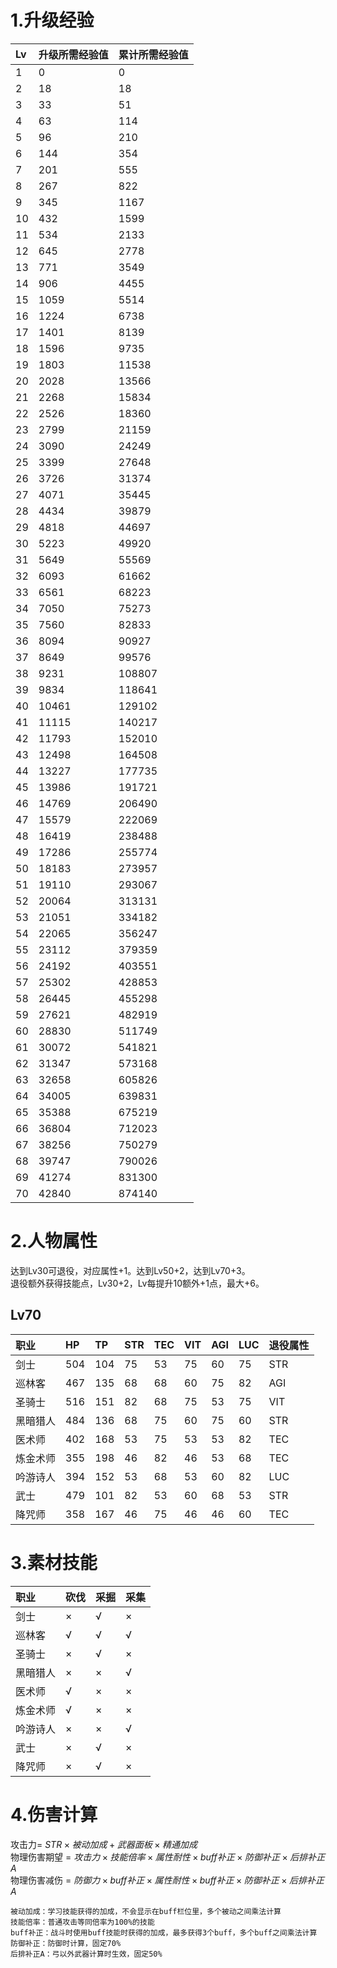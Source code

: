 # 1.升级经验
|Lv|升级所需经验值|累计所需经验值|
|:---|:---|:---|
|1|0|0|
|2|18|18|
|3|33|51|
|4|63|114|
|5|96|210|
|6|144|354|
|7|201|555|
|8|267|822|
|9|345|1167|
|10|432|1599|
|11|534|2133|
|12|645|2778|
|13|771|3549|
|14|906|4455|
|15|1059|5514|
|16|1224|6738|
|17|1401|8139|
|18|1596|9735|
|19|1803|11538|
|20|2028|13566|
|21|2268|15834|
|22|2526|18360|
|23|2799|21159|
|24|3090|24249|
|25|3399|27648|
|26|3726|31374|
|27|4071|35445|
|28|4434|39879|
|29|4818|44697|
|30|5223|49920|
|31|5649|55569|
|32|6093|61662|
|33|6561|68223|
|34|7050|75273|
|35|7560|82833|
|36|8094|90927|
|37|8649|99576|
|38|9231|108807|
|39|9834|118641|
|40|10461|129102|
|41|11115|140217|
|42|11793|152010|
|43|12498|164508|
|44|13227|177735|
|45|13986|191721|
|46|14769|206490|
|47|15579|222069|
|48|16419|238488|
|49|17286|255774|
|50|18183|273957|
|51|19110|293067|
|52|20064|313131|
|53|21051|334182|
|54|22065|356247|
|55|23112|379359|
|56|24192|403551|
|57|25302|428853|
|58|26445|455298|
|59|27621|482919|
|60|28830|511749|
|61|30072|541821|
|62|31347|573168|
|63|32658|605826|
|64|34005|639831|
|65|35388|675219|
|66|36804|712023|
|67|38256|750279|
|68|39747|790026|
|69|41274|831300|
|70|42840|874140|

# 2.人物属性
达到Lv30可退役，对应属性+1。达到Lv50+2，达到Lv70+3。<br>
退役额外获得技能点，Lv30+2，Lv每提升10额外+1点，最大+6。<br>
## Lv70
|职业|HP|TP|STR|TEC|VIT|AGI|LUC|退役属性|
|:---|:---|:---|:---|:---|:---|:---|:---|:---|
|剑士|504|104|75|53|75|60|75|STR|
|巡林客|467|135|68|68|60|75|82|AGI|
|圣骑士|516|151|82|68|75|53|75|VIT|
|黑暗猎人|484|136|68|75|60|75|60|STR|
|医术师|402|168|53|75|53|53|82|TEC|
|炼金术师|355|198|46|82|46|53|68|TEC|
|吟游诗人|394|152|53|68|53|60|82|LUC|
|武士|479|101|82|53|60|68|53|STR|
|降咒师|358|167|46|75|46|46|60|TEC|

# 3.素材技能
|职业|砍伐|采掘|采集|
|:---|:---|:---|:---|
|剑士|×|√|×|
|巡林客|√|√|√|
|圣骑士|×|√|×|
|黑暗猎人|×|×|√|
|医术师|√|×|×|
|炼金术师|√|×|×|
|吟游诗人|×|×|√|
|武士|×|√|×|
|降咒师|×|√|×|

# 4.伤害计算
攻击力= $STR \times 被动加成 + 武器面板 \times 精通加成$<br>
物理伤害期望 = $攻击力 \times 技能倍率 \times 属性耐性 \times buff补正 \times 防御补正 \times 后排补正A$<br>
物理伤害减伤 = $防御力 \times buff补正 \times 属性耐性 \times buff补正 \times 防御补正 \times 后排补正A$<br>
```
被动加成：学习技能获得的加成，不会显示在buff栏位里，多个被动之间乘法计算
技能倍率：普通攻击等同倍率为100%的技能
buff补正：战斗时使用buff技能时获得的加成，最多获得3个buff，多个buff之间乘法计算
防御补正：防御时计算，固定70%
后排补正A：弓以外武器计算时生效，固定50%
```
